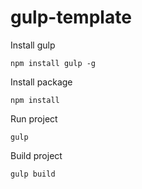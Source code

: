 # gulp-template

Install gulp
```
npm install gulp -g
```

Install package
```
npm install
```


Run project

```
gulp 
```

Build project

```
gulp build
```
